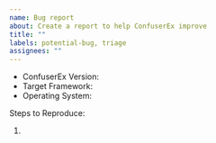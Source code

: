 ```yaml
---
name: Bug report
about: Create a report to help ConfuserEx improve
title: ""
labels: potential-bug, triage
assignees: ""
---
```


<!--
When providing the version for ConfuserEx, please provide the full version number that is printed in the log file during the obfuscation process.
For the target framework, the version of .NET that is targetted by the assembly you are trying to obfuscate is relevant.
-->

- ConfuserEx Version:
- Target Framework:
- Operating System:

Steps to Reproduce:

1.

<!--
Please also attach any files and examples that can be provided. At the very least the ConfuserEx project file (*.crproj).
-->

